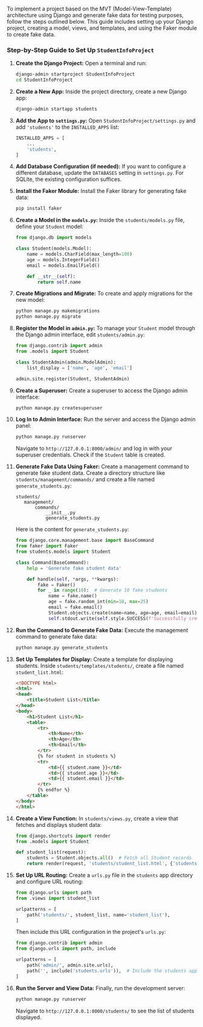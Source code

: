 To implement a project based on the MVT (Model-View-Template) architecture using Django and generate fake data for testing purposes, follow the steps outlined below. This guide includes setting up your Django project, creating a model, views, and templates, and using the Faker module to create fake data.

### Step-by-Step Guide to Set Up `StudentInfoProject`

1. **Create the Django Project:**
   Open a terminal and run:
   ```bash
   django-admin startproject StudentInfoProject
   cd StudentInfoProject
   ```

2. **Create a New App:**
   Inside the project directory, create a new Django app:
   ```bash
   django-admin startapp students
   ```

3. **Add the App to `settings.py`:**
   Open `StudentInfoProject/settings.py` and add `'students'` to the `INSTALLED_APPS` list:
   ```python
   INSTALLED_APPS = [
       ...
       'students',
   ]
   ```

4. **Add Database Configuration (if needed):**
   If you want to configure a different database, update the `DATABASES` setting in `settings.py`. For SQLite, the existing configuration suffices.

5. **Install the Faker Module:**
   Install the Faker library for generating fake data:
   ```bash
   pip install faker
   ```

6. **Create a Model in the `models.py`:**
   Inside the `students/models.py` file, define your `Student` model:
   ```python
   from django.db import models

   class Student(models.Model):
       name = models.CharField(max_length=100)
       age = models.IntegerField()
       email = models.EmailField()

       def __str__(self):
           return self.name
   ```

7. **Create Migrations and Migrate:**
   To create and apply migrations for the new model:
   ```bash
   python manage.py makemigrations
   python manage.py migrate
   ```

8. **Register the Model in `admin.py`:**
   To manage your `Student` model through the Django admin interface, edit `students/admin.py`:
   ```python
   from django.contrib import admin
   from .models import Student

   class StudentAdmin(admin.ModelAdmin):
       list_display = ['name', 'age', 'email']

   admin.site.register(Student, StudentAdmin)
   ```

9. **Create a Superuser:**
   Create a superuser to access the Django admin interface:
   ```bash
   python manage.py createsuperuser
   ```

10. **Log In to Admin Interface:**
    Run the server and access the Django admin panel:
    ```bash
    python manage.py runserver
    ```
    Navigate to `http://127.0.0.1:8000/admin/` and log in with your superuser credentials. Check if the `Student` table is created.

11. **Generate Fake Data Using Faker:**
    Create a management command to generate fake student data. Create a directory structure like `students/management/commands/` and create a file named `generate_students.py`:
    ```
    students/
       management/
           commands/
               __init__.py
               generate_students.py
    ```

    Here is the content for `generate_students.py`:
    ```python
    from django.core.management.base import BaseCommand
    from faker import Faker
    from students.models import Student

    class Command(BaseCommand):
        help = 'Generate fake student data'

        def handle(self, *args, **kwargs):
            fake = Faker()
            for _ in range(10):  # Generate 10 fake students
                name = fake.name()
                age = fake.random_int(min=18, max=25)
                email = fake.email()
                Student.objects.create(name=name, age=age, email=email)
                self.stdout.write(self.style.SUCCESS(f'Successfully created student {name}'))
    ```

12. **Run the Command to Generate Fake Data:**
    Execute the management command to generate fake data:
    ```bash
    python manage.py generate_students
    ```

13. **Set Up Templates for Display:**
    Create a template for displaying students. Inside `students/templates/students/`, create a file named `student_list.html`:
    ```html
    <!DOCTYPE html>
    <html>
    <head>
        <title>Student List</title>
    </head>
    <body>
        <h1>Student List</h1>
        <table>
            <tr>
                <th>Name</th>
                <th>Age</th>
                <th>Email</th>
            </tr>
            {% for student in students %}
            <tr>
                <td>{{ student.name }}</td>
                <td>{{ student.age }}</td>
                <td>{{ student.email }}</td>
            </tr>
            {% endfor %}
        </table>
    </body>
    </html>
    ```

14. **Create a View Function:**
    In `students/views.py`, create a view that fetches and displays student data:
    ```python
    from django.shortcuts import render
    from .models import Student

    def student_list(request):
        students = Student.objects.all()  # Fetch all Student records
        return render(request, 'students/student_list.html', {'students': students})
    ```

15. **Set Up URL Routing:**
    Create a `urls.py` file in the `students` app directory and configure URL routing:
    ```python
    from django.urls import path
    from .views import student_list

    urlpatterns = [
        path('students/', student_list, name='student_list'),
    ]
    ```

    Then include this URL configuration in the project's `urls.py`:
    ```python
    from django.contrib import admin
    from django.urls import path, include

    urlpatterns = [
        path('admin/', admin.site.urls),
        path('', include('students.urls')),  # Include the students app URLs
    ]
    ```

16. **Run the Server and View Data:**
    Finally, run the development server:
    ```bash
    python manage.py runserver
    ```
    Navigate to `http://127.0.0.1:8000/students/` to see the list of students displayed.
